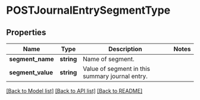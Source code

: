 # POSTJournalEntrySegmentType

## Properties
Name | Type | Description | Notes
------------ | ------------- | ------------- | -------------
**segment_name** | **string** | Name of segment. | 
**segment_value** | **string** | Value of segment in this summary journal entry. | 

[[Back to Model list]](../README.md#documentation-for-models) [[Back to API list]](../README.md#documentation-for-api-endpoints) [[Back to README]](../README.md)


